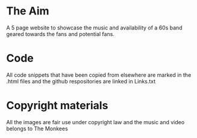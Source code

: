 <h1>The Aim</h1>
A 5 page website to showcase the music and availability of a 60s band geared towards the fans and potential fans. 

<h1>Code</h1>
All code snippets that have been copied from elsewhere are marked in the .html files and the github respositories are linked in
Links.txt

<h1>Copyright materials</h1>
All the images are fair use under copyright law and the music and video belongs to The Monkees
